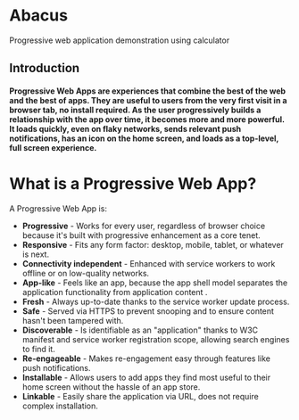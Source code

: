 # Abacus
Progressive web application demonstration using calculator

## Introduction
#### Progressive Web Apps are experiences that combine the best of the web and the best of apps. They are useful to users from the very first visit in a browser tab, no install required. As the user progressively builds a relationship with the app over time, it becomes more and more powerful. It loads quickly, even on flaky networks, sends relevant push notifications, has an icon on the home screen, and loads as a top-level, full screen experience.

<h1>What is a Progressive Web App?</h1>
  <p>A Progressive Web App is:</p>
<ul>
<li><b>Progressive</b> - Works for every user, regardless of browser choice because it's built with progressive enhancement as a core tenet.</li>
<li><b>Responsive</b> - Fits any form factor: desktop, mobile, tablet, or whatever is next.</li>
<li><b>Connectivity independent</b> - Enhanced with service workers to work offline or on low-quality networks.</li>
<li><b>App-like</b>  - Feels like an app, because the app shell model separates the application functionality from application content .</li>
<li><b>Fresh</b> - Always up-to-date thanks to the service worker update process.</li>
<li><b>Safe</b> - Served via HTTPS to prevent snooping and to ensure content hasn't been tampered with.</li>
<li><b>Discoverable</b> - Is identifiable as an "application" thanks to W3C manifest and service worker registration scope, allowing search engines to  find it.</li>
<li><b>Re-engageable</b> - Makes re-engagement easy through features like push notifications.</li>
<li><b>Installable</b> - Allows users to add apps they find most useful to their home screen without the hassle of an app store.</li>
<li><b>Linkable</b>  - Easily share the application via URL, does not require complex installation.</li>
</ul>
 
 
 

 
 
 
 
 
